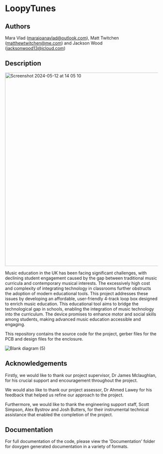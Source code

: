 # LoopyTunes

## Authors
Mara Vlad (maraioanavlad@outlook.com), Matt Twitchen (matthewtwitchen@me.com) and Jackson Wood (jacksonwood13@icloud.com)

## Description
<img width="639" alt="Screenshot 2024-05-12 at 14 05 10" src="https://github.com/Loopy-Tunes/LoopyTunes/assets/82164493/d004fa6b-fda5-44e1-bb96-81c49f4a8afd">


Music education in the UK has been facing significant challenges, with declining student engagement caused by the gap between traditional music curricula and contemporary musical interests. The excessively high cost and complexity of integrating technology in classrooms further obstructs the adoption of modern educational tools. This project addresses these issues by developing an affordable, user-friendly 4-track loop box designed to enrich music education. This educational tool aims to bridge the technological gap in schools, enabling the integration of music technology into the curriculum. The device promises to enhance motor and social skills among students, making advanced music education accessible and engaging.

This repository contains the source code for the project, gerber files for the PCB and design files for the enclosure.


![Blank diagram (5)](https://github.com/Loopy-Tunes/LoopyTunes/assets/82164493/c5cb38bc-806e-46f1-a304-c9351d718bcd)

## Acknowledgements
Firstly, we would like to thank our project supervisor, Dr James Mclaughlan, for his crucial support and encouragement throughout the project.

We would also like to thank our project assessor, Dr Ahmed Lawey for his feedback that helped us refine our approach to the project.

Furthermore, we would like to thank the engineering support staff, Scott Simpson, Alex Bystrov and Josh Butters, for their instrumental technical assistance that enabled the completion of the project.

## Documentation
For full documentation of the code, please view the 'Documentation' folder for doxygen generated documentation in a variety of formats.
